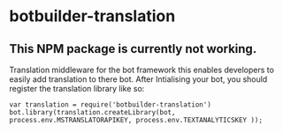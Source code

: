 # botbuilder-translation
## This NPM package is currently not working.
Translation middleware for the bot framework this enables developers to easily add translation to there bot. After Intialising your bot, you should register the translation library like so:

```
var translation = require('botbuilder-translation')
bot.library(translation.createLibrary(bot, process.env.MSTRANSLATORAPIKEY, process.env.TEXTANALYTICSKEY ));
```

